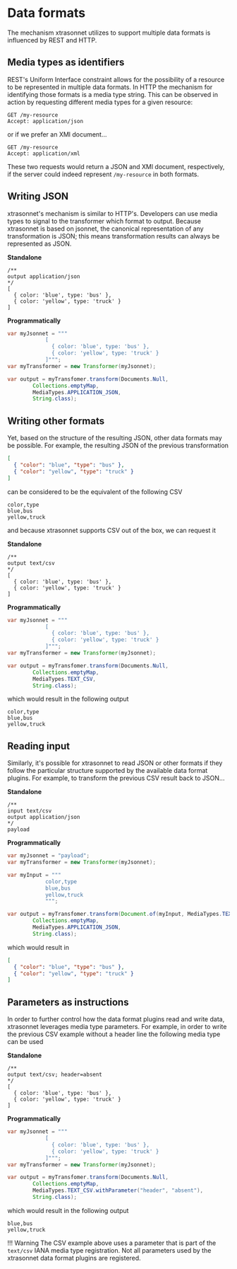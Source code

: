 # Data formats

The mechanism xtrasonnet utilizes to support multiple data formats is influenced by REST and HTTP.

## Media types as identifiers

REST's Uniform Interface constraint allows for the possibility of a resource to be represented in multiple data formats. In HTTP the mechanism for identifying those formats is a media type string. This can be observed in action by requesting different media types for a given resource:

```
GET /my-resource
Accept: application/json
```

or if we prefer an XMl document...

```
GET /my-resource
Accept: application/xml
```

These two requests would return a JSON and XMl document, respectively, if the server could indeed represent `/my-resource` in both formats.


## Writing JSON

xtrasonnet's mechanism is similar to HTTP's. Developers can use media types to signal to the transformer which format to output. Because xtrasonnet is based on jsonnet, the canonical representation of any transformation is JSON; this means transformation results can always be represented as JSON.

**Standalone**
```jsonnet
/**
output application/json
*/
[
  { color: 'blue', type: 'bus' },
  { color: 'yellow', type: 'truck' }
]
```

**Programmatically**
```java
var myJsonnet = """
            [
              { color: 'blue', type: 'bus' },
              { color: 'yellow', type: 'truck' }
            ]""";
var myTransformer = new Transformer(myJsonnet);

var output = myTransfomer.transform(Documents.Null, 
        Collections.emptyMap,
        MediaTypes.APPLICATION_JSON,
        String.class);
```

## Writing other formats

Yet, based on the structure of the resulting JSON, other data formats may be possible. For example, the resulting JSON of the previous transformation

```json
[
  { "color": "blue", "type": "bus" },
  { "color": "yellow", "type": "truck" }
]
```

can be considered to be the equivalent of the following CSV

```csv
color,type
blue,bus
yellow,truck
```

and because xtrasonnet supports CSV out of the box, we can request it

**Standalone**
```jsonnet
/**
output text/csv
*/
[
  { color: 'blue', type: 'bus' },
  { color: 'yellow', type: 'truck' }
]
```

**Programmatically**
```java
var myJsonnet = """
            [
              { color: 'blue', type: 'bus' },
              { color: 'yellow', type: 'truck' }
            ]""";
var myTransformer = new Transformer(myJsonnet);

var output = myTransfomer.transform(Documents.Null, 
        Collections.emptyMap,
        MediaTypes.TEXT_CSV,
        String.class);
```

which would result in the following output

```csv
color,type
blue,bus
yellow,truck
```

## Reading input
Similarly, it's possible for xtrasonnet to read JSON or other formats if they follow the particular structure supported by the available data format plugins. For example, to transform the previous CSV result back to JSON...

**Standalone**
```jsonnet
/**
input text/csv
output application/json
*/
payload
```

**Programmatically**
```java
var myJsonnet = "payload";
var myTransformer = new Transformer(myJsonnet);

var myInput = """
            color,type
            blue,bus
            yellow,truck
            """;

var output = myTransfomer.transform(Document.of(myInput, MediaTypes.TEXT_CSV), 
        Collections.emptyMap,
        MediaTypes.APPLICATION_JSON,
        String.class);
```

which would result in 

```json
[
  { "color": "blue", "type": "bus" },
  { "color": "yellow", "type": "truck" }
]
```

## Parameters as instructions

In order to further control how the data format plugins read and write data, xtrasonnet leverages media type parameters. For example, in order to write the previous CSV example without a header line the following media type can be used

**Standalone**
```jsonnet
/**
output text/csv; header=absent
*/
[
  { color: 'blue', type: 'bus' },
  { color: 'yellow', type: 'truck' }
]
```

**Programmatically**
```java
var myJsonnet = """
            [
              { color: 'blue', type: 'bus' },
              { color: 'yellow', type: 'truck' }
            ]""";
var myTransformer = new Transformer(myJsonnet);

var output = myTransfomer.transform(Documents.Null, 
        Collections.emptyMap,
        MediaTypes.TEXT_CSV.withParameter("header", "absent"),
        String.class);
```

which would result in the following output

```csv
blue,bus
yellow,truck
```

!!! Warning
    The CSV example above uses a parameter that is part of the `text/csv` IANA media type registration. Not all parameters used by the xtrasonnet data format plugins are registered.
